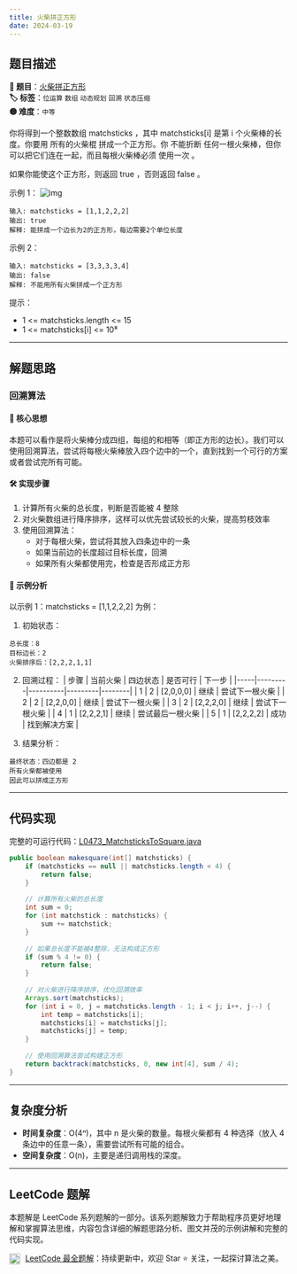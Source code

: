 ```yaml
---
title: 火柴拼正方形
date: 2024-03-19
---
```


## 题目描述

**🔗 题目**：[火柴拼正方形](https://leetcode.cn/problems/matchsticks-to-square/)  
**🏷️ 标签**：`位运算` `数组` `动态规划` `回溯` `状态压缩`  
**🟡 难度**：`中等`  

你将得到一个整数数组 matchsticks ，其中 matchsticks[i] 是第 i 个火柴棒的长度。你要用 所有的火柴棍 拼成一个正方形。你 不能折断 任何一根火柴棒，但你可以把它们连在一起，而且每根火柴棒必须 使用一次 。

如果你能使这个正方形，则返回 true ，否则返回 false 。

示例 1：
![img](https://assets.leetcode.com/uploads/2021/04/09/matchsticks1-grid.jpg)
```
输入: matchsticks = [1,1,2,2,2]
输出: true
解释: 能拼成一个边长为2的正方形，每边需要2个单位长度
```

示例 2：
```
输入: matchsticks = [3,3,3,3,4]
输出: false
解释: 不能用所有火柴拼成一个正方形
```

提示：
- 1 <= matchsticks.length <= 15
- 1 <= matchsticks[i] <= 10⁸

---

## 解题思路
### 回溯算法

#### 📝 核心思想
本题可以看作是将火柴棒分成四组，每组的和相等（即正方形的边长）。我们可以使用回溯算法，尝试将每根火柴棒放入四个边中的一个，直到找到一个可行的方案或者尝试完所有可能。

#### 🛠️ 实现步骤
1. 计算所有火柴的总长度，判断是否能被 4 整除
2. 对火柴数组进行降序排序，这样可以优先尝试较长的火柴，提高剪枝效率
3. 使用回溯算法：
   - 对于每根火柴，尝试将其放入四条边中的一条
   - 如果当前边的长度超过目标长度，回溯
   - 如果所有火柴都使用完，检查是否形成正方形

#### 🧩 示例分析
以示例 1：matchsticks = [1,1,2,2,2] 为例：

1. 初始状态：
```
总长度：8
目标边长：2
火柴排序后：[2,2,2,1,1]
```

2. 回溯过程：
| 步骤 | 当前火柴 | 四边状态 | 是否可行 | 下一步 |
|-----|---------|----------|---------|--------|
| 1 | 2 | [2,0,0,0] | 继续 | 尝试下一根火柴 |
| 2 | 2 | [2,2,0,0] | 继续 | 尝试下一根火柴 |
| 3 | 2 | [2,2,2,0] | 继续 | 尝试下一根火柴 |
| 4 | 1 | [2,2,2,1] | 继续 | 尝试最后一根火柴 |
| 5 | 1 | [2,2,2,2] | 成功 | 找到解决方案 |

3. 结果分析：
```
最终状态：四边都是 2
所有火柴都被使用
因此可以拼成正方形
```

---

## 代码实现

完整的可运行代码：[L0473_MatchsticksToSquare.java](../src/main/java/L0473_MatchsticksToSquare.java)

```java
public boolean makesquare(int[] matchsticks) {
    if (matchsticks == null || matchsticks.length < 4) {
        return false;
    }
    
    // 计算所有火柴的总长度
    int sum = 0;
    for (int matchstick : matchsticks) {
        sum += matchstick;
    }
    
    // 如果总长度不能被4整除，无法构成正方形
    if (sum % 4 != 0) {
        return false;
    }
    
    // 对火柴进行降序排序，优化回溯效率
    Arrays.sort(matchsticks);
    for (int i = 0, j = matchsticks.length - 1; i < j; i++, j--) {
        int temp = matchsticks[i];
        matchsticks[i] = matchsticks[j];
        matchsticks[j] = temp;
    }
    
    // 使用回溯算法尝试构建正方形
    return backtrack(matchsticks, 0, new int[4], sum / 4);
}
```

---

## 复杂度分析

- **时间复杂度**：O(4ⁿ)，其中 n 是火柴的数量。每根火柴都有 4 种选择（放入 4 条边中的任意一条），需要尝试所有可能的组合。
- **空间复杂度**：O(n)，主要是递归调用栈的深度。

---

## LeetCode 题解

本题解是 LeetCode 系列题解的一部分。该系列题解致力于帮助程序员更好地理解和掌握算法思维，内容包含详细的解题思路分析、图文并茂的示例讲解和完整的代码实现。

<img src="https://github.githubassets.com/images/modules/logos_page/GitHub-Mark.png" alt="GitHub" width="20" style="vertical-align: middle; margin-right: 5px"> [LeetCode 最全题解](https://github.com/LjyYano/LeetCode)：持续更新中，欢迎 Star ⭐️ 关注，一起探讨算法之美。 